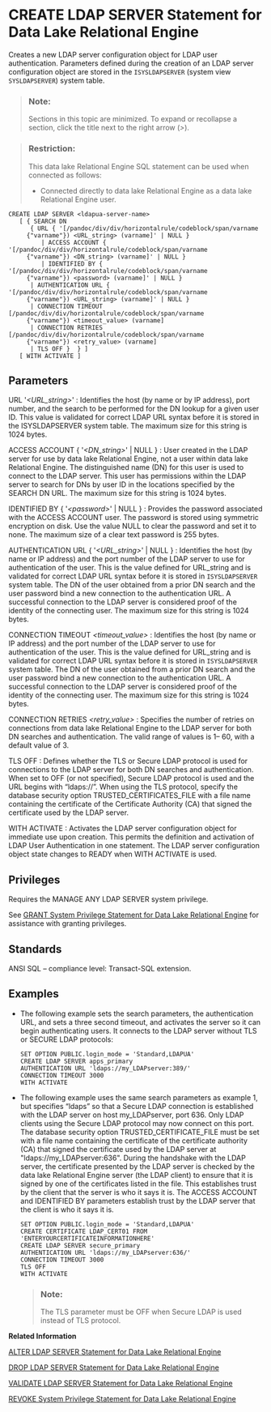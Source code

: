 <!-- loioa424e90384f21015bd3286d6da351964 -->

# CREATE LDAP SERVER Statement for Data Lake Relational Engine

Creates a new LDAP server configuration object for LDAP user authentication. Parameters defined during the creation of an LDAP server configuration object are stored in the `ISYSLDAPSERVER` \(system view `SYSLDAPSERVER`\) system table.



> ### Note:  
> Sections in this topic are minimized. To expand or recollapse a section, click the title next to the right arrow \(*\>*\).



> ### Restriction:  
> This data lake Relational Engine SQL statement can be used when connected as follows:
> 
> -   Connected directly to data lake Relational Engine as a data lake Relational Engine user.



```
CREATE LDAP SERVER <ldapua-server-name>
   [ { SEARCH DN
      { URL { '[/pandoc/div/div/horizontalrule/codeblock/span/varname
     {"varname"}) <URL_string> (varname]' | NULL } 
         | ACCESS ACCOUNT { '[/pandoc/div/div/horizontalrule/codeblock/span/varname
     {"varname"}) <DN_string> (varname]' | NULL } 
         | IDENTIFIED BY { '[/pandoc/div/div/horizontalrule/codeblock/span/varname
     {"varname"}) <password> (varname]' | NULL }
      | AUTHENTICATION URL { '[/pandoc/div/div/horizontalrule/codeblock/span/varname
     {"varname"}) <URL_string> (varname]' | NULL } 
      | CONNECTION TIMEOUT [/pandoc/div/div/horizontalrule/codeblock/span/varname
     {"varname"}) <timeout_value> (varname] 
      | CONNECTION RETRIES [/pandoc/div/div/horizontalrule/codeblock/span/varname
     {"varname"}) <retry_value> (varname] 
      | TLS OFF }  } ]
   [ WITH ACTIVATE ]
```



<a name="loioa424e90384f21015bd3286d6da351964__IQ_Parameters"/>

## Parameters

 URL '*<URL\_string\>*'
 :   Identifies the host \(by name or by IP address\), port number, and the search to be performed for the DN lookup for a given user ID. This value is validated for correct LDAP URL syntax before it is stored in the ISYSLDAPSERVER system table. The maximum size for this string is 1024 bytes.

  ACCESS ACCOUNT \{ '*<DN\_string\>*' | NULL \}
 :   User created in the LDAP server for use by data lake Relational Engine, not a user within data lake Relational Engine. The distinguished name \(DN\) for this user is used to connect to the LDAP server. This user has permissions within the LDAP server to search for DNs by user ID in the locations specified by the SEARCH DN URL. The maximum size for this string is 1024 bytes.

  IDENTIFIED BY \{ '*<password\>*' | NULL \}
 :   Provides the password associated with the ACCESS ACCOUNT user. The password is stored using symmetric encryption on disk. Use the value NULL to clear the password and set it to none. The maximum size of a clear text password is 255 bytes.

  AUTHENTICATION URL \{ '*<URL\_string\>*' | NULL \}
 :   Identifies the host \(by name or IP address\) and the port number of the LDAP server to use for authentication of the user. This is the value defined for URL\_string and is validated for correct LDAP URL syntax before it is stored in `ISYSLDAPSERVER` system table. The DN of the user obtained from a prior DN search and the user password bind a new connection to the authentication URL. A successful connection to the LDAP server is considered proof of the identity of the connecting user. The maximum size for this string is 1024 bytes.

  CONNECTION TIMEOUT *<timeout\_value\>*
 :   Identifies the host \(by name or IP address\) and the port number of the LDAP server to use for authentication of the user. This is the value defined for URL\_string and is validated for correct LDAP URL syntax before it is stored in `ISYSLDAPSERVER` system table. The DN of the user obtained from a prior DN search and the user password bind a new connection to the authentication URL. A successful connection to the LDAP server is considered proof of the identity of the connecting user. The maximum size for this string is 1024 bytes.

  CONNECTION RETRIES *<retry\_value\>*
 :   Specifies the number of retries on connections from data lake Relational Engine to the LDAP server for both DN searches and authentication. The valid range of values is 1– 60, with a default value of 3.

  TLS OFF
 :   Defines whether the TLS or Secure LDAP protocol is used for connections to the LDAP server for both DN searches and authentication. When set to OFF \(or not specified\), Secure LDAP protocol is used and the URL begins with “ldaps://”. When using the TLS protocol, specify the database security option TRUSTED\_CERTIFICATES\_FILE with a file name containing the certificate of the Certificate Authority \(CA\) that signed the certificate used by the LDAP server.

  WITH ACTIVATE
 :   Activates the LDAP server configuration object for immediate use upon creation. This permits the definition and activation of LDAP User Authentication in one statement. The LDAP server configuration object state changes to READY when WITH ACTIVATE is used.

 

<a name="loioa424e90384f21015bd3286d6da351964__IQ_Permissions"/>

## Privileges

Requires the MANAGE ANY LDAP SERVER system privilege.

See [GRANT System Privilege Statement for Data Lake Relational Engine](grant-system-privilege-statement-for-data-lake-relational-engine-a3dfcb0.md) for assistance with granting privileges.



<a name="loioa424e90384f21015bd3286d6da351964__IQ_Standards"/>

## Standards

ANSI SQL – compliance level: Transact-SQL extension.



<a name="loioa424e90384f21015bd3286d6da351964__IQ_Examples"/>

## Examples

-   The following example sets the search parameters, the authentication URL, and sets a three second timeout, and activates the server so it can begin authenticating users. It connects to the LDAP server without TLS or SECURE LDAP protocols:

    ```
    SET OPTION PUBLIC.login_mode = 'Standard,LDAPUA' 
    CREATE LDAP SERVER apps_primary
    AUTHENTICATION URL 'ldaps://my_LDAPserver:389/' 
    CONNECTION TIMEOUT 3000 
    WITH ACTIVATE
    ```

-   The following example uses the same search parameters as example 1, but specifies “ldaps” so that a Secure LDAP connection is established with the LDAP server on host my\_LDAPserver, port 636. Only LDAP clients using the Secure LDAP protocol may now connect on this port. The database security option TRUSTED\_CERTIFICATE\_FILE must be set with a file name containing the certificate of the certificate authority \(CA\) that signed the certificate used by the LDAP server at "ldaps://my\_LDAPserver:636". During the handshake with the LDAP server, the certificate presented by the LDAP server is checked by the data lake Relational Engine server \(the LDAP client\) to ensure that it is signed by one of the certificates listed in the file. This establishes trust by the client that the server is who it says it is. The ACCESS ACCOUNT and IDENTIFIED BY parameters establish trust by the LDAP server that the client is who it says it is.

    ```
    SET OPTION PUBLIC.login_mode = 'Standard,LDAPUA'
    CREATE CERTIFICATE LDAP_CERT01 FROM 'ENTERYOURCERTIFICATEINFORMATIONHERE'
    CREATE LDAP SERVER secure_primary 
    AUTHENTICATION URL 'ldaps://my_LDAPserver:636/'
    CONNECTION TIMEOUT 3000
    TLS OFF
    WITH ACTIVATE
    
    ```

    > ### Note:  
    > The TLS parameter must be OFF when Secure LDAP is used instead of TLS protocol.


**Related Information**  


[ALTER LDAP SERVER Statement for Data Lake Relational Engine](alter-ldap-server-statement-for-data-lake-relational-engine-a425eb5.md "Any changes to an LDAP server configuration object are applied on subsequent connections. Any connection already started when the change is applied does not immediately reflect the change.")

[DROP LDAP SERVER Statement for Data Lake Relational Engine](drop-ldap-server-statement-for-data-lake-relational-engine-a426759.md "Removes the named LDAP server configuration object from the SYSLDAPSERVER system view after verifying that the LDAP server configuration object is not in a READY or ACTIVE state.")

[VALIDATE LDAP SERVER Statement for Data Lake Relational Engine](validate-ldap-server-statement-for-data-lake-relational-engine-a426f91.md "Validates changes to the settings of existing LDAP server configuration objects before applying them.")

[REVOKE System Privilege Statement for Data Lake Relational Engine](revoke-system-privilege-statement-for-data-lake-relational-engine-a3eadda.md "Removes specific system privileges from specific users and the right to administer the privilege.")

